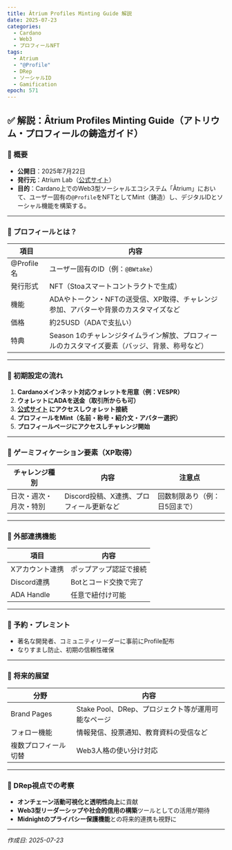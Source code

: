 ```yaml
---
title: Âtrium Profiles Minting Guide 解説
date: 2025-07-23
categories:
  - Cardano
  - Web3
  - プロフィールNFT
tags:
  - Atrium
  - "@Profile"
  - DRep
  - ソーシャルID
  - Gamification
epoch: 571
---
```


## ✅ 解説：Âtrium Profiles Minting Guide（アトリウム・プロフィールの鋳造ガイド）

### 🔹 概要
- **公開日**：2025年7月22日
- **発行元**：Atrium Lab（[公式サイト](https://www.atrium.io/)）
- **目的**：Cardano上でのWeb3型ソーシャルエコシステム「Âtrium」において、ユーザー固有の`@Profile`をNFTとしてMint（鋳造）し、デジタルIDとソーシャル機能を構築する。

---

### 🔹 プロフィールとは？

| 項目 | 内容 |
|------|------|
| @Profile 名 | ユーザー固有のID（例：`@BWtake`） |
| 発行形式 | NFT（Stoaスマートコントラクトで生成） |
| 機能 | ADAやトークン・NFTの送受信、XP取得、チャレンジ参加、アバターや背景のカスタマイズなど |
| 価格 | 約25USD（ADAで支払い） |
| 特典 | Season 1のチャレンジタイムライン解放、プロフィールのカスタマイズ要素（バッジ、背景、称号など） |

---

### 🔹 初期設定の流れ

1. **Cardanoメインネット対応ウォレットを用意（例：VESPR）**
2. **ウォレットにADAを送金（取引所からも可）**
3. **[公式サイト](https://www.atrium.io/) にアクセスしウォレット接続**
4. **プロフィールをMint（名前・称号・紹介文・アバター選択）**
5. **プロフィールページにアクセスしチャレンジ開始**

---

### 🔹 ゲーミフィケーション要素（XP取得）

| チャレンジ種別 | 内容 | 注意点 |
|----------------|------|--------|
| 日次・週次・月次・特別 | Discord投稿、X連携、プロフィール更新など | 回数制限あり（例：日5回まで） |

---

### 🔹 外部連携機能

| 項目 | 内容 |
|------|------|
| Xアカウント連携 | ポップアップ認証で接続 |
| Discord連携 | Botとコード交換で完了 |
| ADA Handle | 任意で紐付け可能 |

---

### 🔹 予約・プレミント
- 著名な開発者、コミュニティリーダーに事前にProfile配布
- なりすまし防止、初期の信頼性確保

---

### 🔹 将来的展望

| 分野 | 内容 |
|------|------|
| Brand Pages | Stake Pool、DRep、プロジェクト等が運用可能なページ |
| フォロー機能 | 情報発信、投票通知、教育資料の受信など |
| 複数プロフィール切替 | Web3人格の使い分け対応 |

---

### 🧠 DRep視点での考察
- **オンチェーン活動可視化と透明性向上**に貢献
- **Web3型リーダーシップや社会的信用の構築**ツールとしての活用が期待
- **Midnightのプライバシー保護機能**との将来的連携も視野に

---

*作成日: 2025-07-23*

